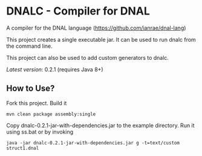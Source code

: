 DNALC - Compiler for DNAL
=======

A compiler for the DNAL language (https://github.com/ianrae/dnal-lang)

This project creates a single executable jar.  It can be used to run dnalc from the command line.

This project can also be used to add custom generators to dnalc.

*Latest version*: 0.2.1 (requires Java 8+)


## How to Use?

Fork this project.  Build it 

    mvn clean package assembly:single
   
Copy dnalc-0.2.1-jar-with-dependencies.jar to the example directory.  Run it using ss.bat or by invoking

    java -jar dnalc-0.2.1-jar-with-dependencies.jar g -t=text/custom struct1.dnal


